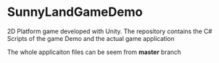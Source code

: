 # SunnyLandGameDemo
2D Platform game developed with Unity.
The repository contains the C# Scripts of the game Demo and the actual game application

The whole applicaiton files can be seem from **master** branch
